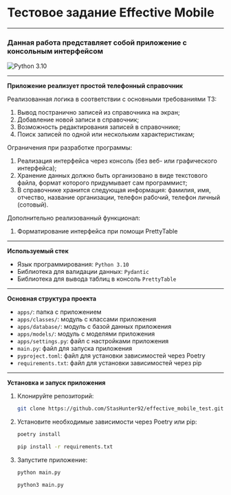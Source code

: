 # Тестовое задание Effective Mobile

______________________________________

### Данная работа представляет собой приложение с консольным интерфейсом

<p align="left">
<img src="https://img.shields.io/badge/python_3.10-3670A0?style=flat-square&logo=python&logoColor=ffdd54" alt="Python 3.10">
</p>

______________________________________
**Приложение реализует простой телефонный справочник**

Реализованная логика в соответствии с основными требованиями ТЗ:

1) Вывод постранично записей из справочника на экран;
2) Добавление новой записи в справочник;
3) Возможность редактирования записей в справочнике;
4) Поиск записей по одной или нескольким характеристикам;

Ограничения при разработке программы:

1) Реализация интерфейса через консоль (без веб- или графического интерфейса);
2) Хранение данных должно быть организовано в виде текстового файла, формат которого придумывает сам программист;
3) В справочнике хранится следующая информация:
   фамилия, имя, отчество, название организации, телефон рабочий, телефон личный (сотовый).

Дополнительно реализованный функционал:

1) Форматирование интерфейса при помощи PrettyTable

______________________________________
**Используемый стек**

- Язык программирования: `Python 3.10`
- Библиотека для валидации данных: `Pydantic`
- Библиотека для вывода таблиц в консоль `PrettyTable`

______________________________________
**Основная структура проекта**

- `apps/`: папка с приложением
- `apps/classes/`: модуль с классами приложения
- `apps/database/`: модуль с базой данных приложения
- `apps/models/`: модуль с моделями приложения
- `apps/settings.py`: файл с настройками приложения
- `main.py`: файл для запуска приложения
- `pyproject.toml`: файл для установки зависимостей через Poetry
- `requirements.txt`: файл для установки зависимостей через pip

______________________________________
**Установка и запуск приложения**

1) Клонируйте репозиторий:
   ```sh
   git clone https://github.com/StasHunter92/effective_mobile_test.git
   ```

2) Установите необходимые зависимости через Poetry или pip:
   ```sh
   poetry install
   ```
   ```sh
   pip install -r requirements.txt
   ```

3) Запустите приложение:
   ```sh
   python main.py
   ```
   ```sh
   python3 main.py
   ```